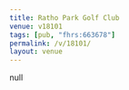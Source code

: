 ```yaml
---
title: Ratho Park Golf Club
venue: v18101
tags: [pub, "fhrs:663678"]
permalink: /v/18101/
layout: venue
---
```

null